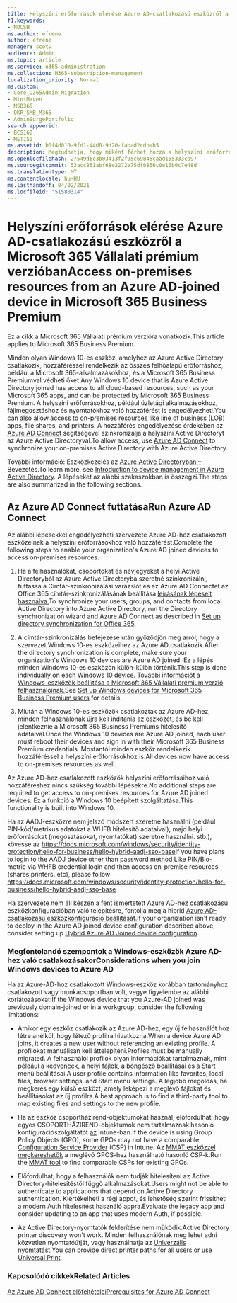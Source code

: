 ```yaml
---
title: Helyszíni erőforrások elérése Azure AD-csatlakozású eszközről a Microsoft 365 Vállalati verzióban
f1.keywords:
- NOCSH
ms.author: efrene
author: efrene
manager: scotv
audience: Admin
ms.topic: article
ms.service: o365-administration
ms.collection: M365-subscription-management
localization_priority: Normal
ms.custom:
- Core_O365Admin_Migration
- MiniMaven
- MSB365
- OKR_SMB_M365
- AdminSurgePortfolio
search.appverid:
- BCS160
- MET150
ms.assetid: b0f4d010-9fd1-44d0-9d20-fabad2cdbab5
description: Megtudhatja, hogy miként férhet hozzá a helyszíni erőforrásokhoz, például üzletági alkalmazásokhoz, fájlmegosztáshoz és nyomtatókhoz egy Azure Active Directoryhoz csatlakozott Windows 10-es eszközről.
ms.openlocfilehash: 27549d6c3b03413f2f05c69845caad155333ca97
ms.sourcegitcommit: 53acc851abf68e2272e75df0856c0e16b0c7e48d
ms.translationtype: MT
ms.contentlocale: hu-HU
ms.lasthandoff: 04/02/2021
ms.locfileid: "51580314"
---
```

# <a name="access-on-premises-resources-from-an-azure-ad-joined-device-in-microsoft-365-business-premium"></a><span data-ttu-id="f2095-103">Helyszíni erőforrások elérése Azure AD-csatlakozású eszközről a Microsoft 365 Vállalati prémium verzióban</span><span class="sxs-lookup"><span data-stu-id="f2095-103">Access on-premises resources from an Azure AD-joined device in Microsoft 365 Business Premium</span></span>

<span data-ttu-id="f2095-104">Ez a cikk a Microsoft 365 Vállalati prémium verzióra vonatkozik.</span><span class="sxs-lookup"><span data-stu-id="f2095-104">This article applies to Microsoft 365 Business Premium.</span></span>

<span data-ttu-id="f2095-105">Minden olyan Windows 10-es eszköz, amelyhez az Azure Active Directory csatlakozik, hozzáféréssel rendelkezik az összes felhőalapú erőforráshoz, például a Microsoft 365-alkalmazásokhoz, és a Microsoft 365 Business Premiumval védheti őket.</span><span class="sxs-lookup"><span data-stu-id="f2095-105">Any Windows 10 device that is Azure Active Directory joined has access to all cloud-based resources, such as your Microsoft 365 apps, and can be protected by Microsoft 365 Business Premium.</span></span> <span data-ttu-id="f2095-106">A helyszíni erőforrásokhoz, például üzletági alkalmazásokhoz, fájlmegosztáshoz és nyomtatókhoz való hozzáférést is engedélyezheti.</span><span class="sxs-lookup"><span data-stu-id="f2095-106">You can also allow access to on-premises resources like line of business (LOB) apps, file shares, and printers.</span></span> <span data-ttu-id="f2095-107">A hozzáférés engedélyezése érdekében az [Azure AD Connect](/azure/active-directory/connect/active-directory-aadconnect) segítségével szinkronizálja a helyszíni Active Directoryt az Azure Active Directoryval.</span><span class="sxs-lookup"><span data-stu-id="f2095-107">To allow access, use [Azure AD Connect](/azure/active-directory/connect/active-directory-aadconnect) to synchronize your on-premises Active Directory with Azure Active Directory.</span></span> 

<span data-ttu-id="f2095-108">További információ: Eszközkezelés az [Azure Active Directoryban –](/azure/active-directory/device-management-introduction)Bevezetés.</span><span class="sxs-lookup"><span data-stu-id="f2095-108">To learn more, see [Introduction to device management in Azure Active Directory](/azure/active-directory/device-management-introduction).</span></span>
<span data-ttu-id="f2095-109">A lépéseket az alábbi szakaszokban is összegzi.</span><span class="sxs-lookup"><span data-stu-id="f2095-109">The steps are also summarized in the following sections.</span></span>
 
## <a name="run-azure-ad-connect"></a><span data-ttu-id="f2095-110">Az Azure AD Connect futtatása</span><span class="sxs-lookup"><span data-stu-id="f2095-110">Run Azure AD Connect</span></span>

<span data-ttu-id="f2095-111">Az alábbi lépésekkel engedélyezheti szervezete Azure AD-hez csatlakozott eszközeinek a helyszíni erőforrásokhoz való hozzáférést.</span><span class="sxs-lookup"><span data-stu-id="f2095-111">Complete the following steps to enable your organization's Azure AD joined devices to access on-premises resources.</span></span>
  
1. <span data-ttu-id="f2095-112">Ha a felhasználókat, csoportokat és névjegyeket a helyi Active Directoryból az Azure Active Directoryba szeretné szinkronizálni, futtassa a Címtár-szinkronizálási varázslót és az Azure AD Connectet az Office 365 címtár-szinkronizálásának beállítása [leírásának lépéseit használva.](../enterprise/set-up-directory-synchronization.md)</span><span class="sxs-lookup"><span data-stu-id="f2095-112">To synchronize your users, groups, and contacts from local Active Directory into Azure Active Directory, run the Directory synchronization wizard and Azure AD Connect as described in [Set up directory synchronization for Office 365](../enterprise/set-up-directory-synchronization.md).</span></span>
    
2. <span data-ttu-id="f2095-113">A címtár-szinkronizálás befejezése után győződjön meg arról, hogy a szervezet Windows 10-es eszközeihez az Azure AD csatlakozik.</span><span class="sxs-lookup"><span data-stu-id="f2095-113">After the directory synchronization is complete, make sure your organization's Windows 10 devices are Azure AD joined.</span></span> <span data-ttu-id="f2095-114">Ez a lépés minden Windows 10-es eszközön külön-külön történik.</span><span class="sxs-lookup"><span data-stu-id="f2095-114">This step is done individually on each Windows 10 device.</span></span> <span data-ttu-id="f2095-115">További [információt a Windows-eszközök beállítása a Microsoft 365 Vállalati prémium verzió felhasználóinak.](set-up-windows-devices.md)</span><span class="sxs-lookup"><span data-stu-id="f2095-115">See [Set up Windows devices for Microsoft 365 Business Premium users](set-up-windows-devices.md) for details.</span></span> 
    
3. <span data-ttu-id="f2095-116">Miután a Windows 10-es eszközök csatlakoztak az Azure AD-hez, minden felhasználónak újra kell indítania az eszközét, és be kell jelentkeznie a Microsoft 365 Business Premiums hitelesítő adataival.</span><span class="sxs-lookup"><span data-stu-id="f2095-116">Once the Windows 10 devices are Azure AD joined, each user must reboot their devices and sign in with their Microsoft 365 Business Premium credentials.</span></span> <span data-ttu-id="f2095-117">Mostantól minden eszköz rendelkezik hozzáféréssel a helyszíni erőforrásokhoz is.</span><span class="sxs-lookup"><span data-stu-id="f2095-117">All devices now have access to on-premises resources as well.</span></span>
    
<span data-ttu-id="f2095-118">Az Azure AD-hez csatlakozott eszközök helyszíni erőforrásaihoz való hozzáféréshez nincs szükség további lépésekre.</span><span class="sxs-lookup"><span data-stu-id="f2095-118">No additional steps are required to get access to on-premises resources for Azure AD joined devices.</span></span> <span data-ttu-id="f2095-119">Ez a funkció a Windows 10 beépített szolgáltatása.</span><span class="sxs-lookup"><span data-stu-id="f2095-119">This functionality is built into Windows 10.</span></span> 

<span data-ttu-id="f2095-120">Ha az AADJ-eszközre nem jelszó módszert szeretne használni (például PIN-kód/metrikus adatokat a WHFB hitelesítő adataival), majd helyi erőforrásokat (megosztásokat, nyomtatókat) szeretne használni. stb.), kövesse az https://docs.microsoft.com/windows/security/identity-protection/hello-for-business/hello-hybrid-aadj-sso-base</span><span class="sxs-lookup"><span data-stu-id="f2095-120">If you have plans to login to the AADJ device other than password method Like PIN/Bio-metric via WHFB credential login and then access on-premise resources (shares,printers..etc), please follow https://docs.microsoft.com/windows/security/identity-protection/hello-for-business/hello-hybrid-aadj-sso-base</span></span>
  
<span data-ttu-id="f2095-121">Ha szervezete nem áll készen a fent ismertetett Azure AD-hez csatlakozású eszközkonfigurációban való telepítésre, fontolja meg a hibrid [Azure AD-csatlakozású eszközkonfiguráció beállítását.](manage-windows-devices.md)</span><span class="sxs-lookup"><span data-stu-id="f2095-121">If your organization isn't ready to deploy in the Azure AD joined device configuration described above, consider setting up [Hybrid Azure AD Joined device configuration](manage-windows-devices.md).</span></span>
  
### <a name="considerations-when-you-join-windows-devices-to-azure-ad"></a><span data-ttu-id="f2095-122">Megfontolandó szempontok a Windows-eszközök Azure AD-hez való csatlakozásakor</span><span class="sxs-lookup"><span data-stu-id="f2095-122">Considerations when you join Windows devices to Azure AD</span></span>

<span data-ttu-id="f2095-123">Ha az Azure-AD-hoz csatlakozott Windows-eszköz korábban tartományhoz csatlakozott vagy munkacsoportban volt, vegye figyelembe az alábbi korlátozásokat:</span><span class="sxs-lookup"><span data-stu-id="f2095-123">If the Windows device that you Azure-AD joined was previously domain-joined or in a workgroup, consider the following limitations:</span></span>
  
- <span data-ttu-id="f2095-124">Amikor egy eszköz csatlakozik az Azure AD-hez, egy új felhasználót hoz létre anélkül, hogy létező profilra hivatkozna.</span><span class="sxs-lookup"><span data-stu-id="f2095-124">When a device Azure AD joins, it creates a new user without referencing an existing profile.</span></span> <span data-ttu-id="f2095-125">A profilokat manuálisan kell áttelepíteni.</span><span class="sxs-lookup"><span data-stu-id="f2095-125">Profiles must be manually migrated.</span></span> <span data-ttu-id="f2095-126">A felhasználói profilok olyan információkat tartalmaznak, mint például a kedvencek, a helyi fájlok, a böngésző beállításai és a Start menü beállításai.</span><span class="sxs-lookup"><span data-stu-id="f2095-126">A user profile contains information like favorites, local files, browser settings, and Start menu settings.</span></span> <span data-ttu-id="f2095-127">A legjobb megoldás, ha megkeres egy külső eszközt, amely leképezi a meglévő fájlokat és beállításokat az új profilra.</span><span class="sxs-lookup"><span data-stu-id="f2095-127">A best approach is to find a third-party tool to map existing files and settings to the new profile.</span></span>

- <span data-ttu-id="f2095-128">Ha az eszköz csoportházirend-objektumokat használ, előfordulhat, hogy egyes CSOPORTHÁZIREND-objektumok nem tartalmaznak hasonló konfigurációszolgáltatót [az](/windows/configuration/provisioning-packages/how-it-pros-can-use-configuration-service-providers) Intune-ban.</span><span class="sxs-lookup"><span data-stu-id="f2095-128">If the device is using Group Policy Objects (GPO), some GPOs may not have a comparable [Configuration Service Provider](/windows/configuration/provisioning-packages/how-it-pros-can-use-configuration-service-providers) (CSP) in Intune.</span></span> <span data-ttu-id="f2095-129">Az [MMAT eszközzel megkereshetők](https://www.microsoft.com/download/details.aspx?id=45520) a meglévő GPOS-hez használható hasonló CSP-k.</span><span class="sxs-lookup"><span data-stu-id="f2095-129">Run the [MMAT tool](https://www.microsoft.com/download/details.aspx?id=45520) to find comparable CSPs for existing GPOs.</span></span>

- <span data-ttu-id="f2095-130">Előfordulhat, hogy a felhasználók nem tudják hitelesíteni az Active Directory-hitelesítéstől függő alkalmazásokat.</span><span class="sxs-lookup"><span data-stu-id="f2095-130">Users might not be able to authenticate to applications that depend on Active Directory authentication.</span></span> <span data-ttu-id="f2095-131">Kiértékelheti a régi appot, és lehetőség szerint frissítheti a modern Auth hitelesítést használó appra.</span><span class="sxs-lookup"><span data-stu-id="f2095-131">Evaluate the legacy app and consider updating to an app that uses modern Auth, if possible.</span></span>

- <span data-ttu-id="f2095-132">Az Active Directory-nyomtatók felderítése nem működik.</span><span class="sxs-lookup"><span data-stu-id="f2095-132">Active Directory printer discovery won't work.</span></span> <span data-ttu-id="f2095-133">Minden felhasználónak meg lehet adni közvetlen nyomtatóútját, vagy használhatja az [Univerzális nyomtatást.](/universal-print/)</span><span class="sxs-lookup"><span data-stu-id="f2095-133">You can provide direct printer paths for all users or use [Universal Print](/universal-print/).</span></span>

### <a name="related-articles"></a><span data-ttu-id="f2095-134">Kapcsolódó cikkek</span><span class="sxs-lookup"><span data-stu-id="f2095-134">Related Articles</span></span>

[<span data-ttu-id="f2095-135">Az Azure AD Connect előfeltételei</span><span class="sxs-lookup"><span data-stu-id="f2095-135">Prerequisites for Azure AD Connect</span></span>](https://docs.microsoft.com/azure/active-directory/hybrid/how-to-connect-install-prerequisites)
